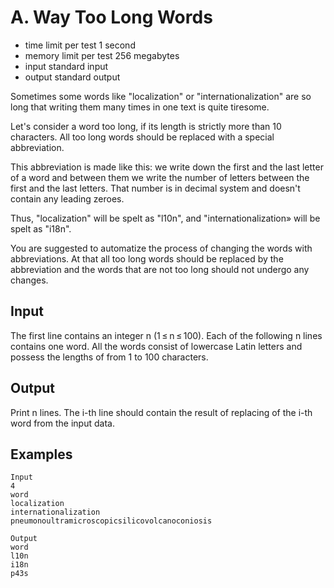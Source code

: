 # A. Way Too Long Words
- time limit per test 1 second
- memory limit per test 256 megabytes
- input standard input
- output standard output

Sometimes some words like "localization" or "internationalization" are so long that writing them many times in one text is quite tiresome.

Let's consider a word too long, if its length is strictly more than 10 characters. All too long words should be replaced with a special abbreviation.

This abbreviation is made like this: we write down the first and the last letter of a word and between them we write the number of letters between the first and the last letters. That number is in decimal system and doesn't contain any leading zeroes.

Thus, "localization" will be spelt as "l10n", and "internationalization» will be spelt as "i18n".

You are suggested to automatize the process of changing the words with abbreviations. At that all too long words should be replaced by the abbreviation and the words that are not too long should not undergo any changes.
## Input

The first line contains an integer n (1 ≤ n ≤ 100). Each of the following n lines contains one word. All the words consist of lowercase Latin letters and possess the lengths of from 1 to 100 characters.
## Output

Print n lines. The i-th line should contain the result of replacing of the i-th word from the input data.
## Examples
````
Input
4
word
localization
internationalization
pneumonoultramicroscopicsilicovolcanoconiosis

Output
word
l10n
i18n
p43s
````
